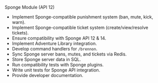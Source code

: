 Sponge Module (API 12)
- Implement Sponge-compatible punishment system (ban, mute, kick, warn).
- Implement Sponge-compatible ticket system (create/view/resolve tickets).
- Ensure compatibility with Sponge API 12 & 14.
- Implement Adventure Library integration.
- Develop command handlers for `/brennon`.
- Sync Sponge server bans, mutes, and tickets via Redis.
- Store Sponge server data in SQL.
- Run compatibility tests with Sponge plugins.
- Write unit tests for Sponge API integration.
- Provide developer documentation.
